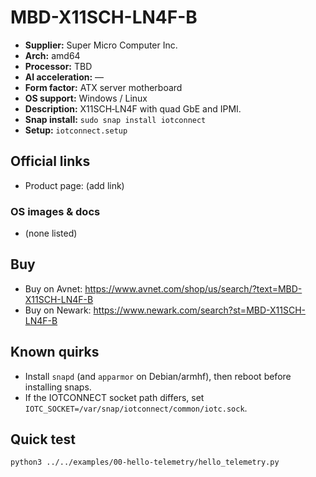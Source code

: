 # MBD-X11SCH-LN4F-B

- **Supplier:** Super Micro Computer  Inc.
- **Arch:** amd64
- **Processor:** TBD
- **AI acceleration:** —
- **Form factor:** ATX server motherboard
- **OS support:** Windows / Linux
- **Description:** X11SCH‑LN4F with quad GbE and IPMI.
- **Snap install:** `sudo snap install iotconnect`
- **Setup:** `iotconnect.setup`

## Official links
- Product page: (add link)

### OS images & docs
- (none listed)

## Buy
- Buy on Avnet: https://www.avnet.com/shop/us/search/?text=MBD-X11SCH-LN4F-B
- Buy on Newark: https://www.newark.com/search?st=MBD-X11SCH-LN4F-B

## Known quirks
- Install `snapd` (and `apparmor` on Debian/armhf), then reboot before installing snaps.
- If the IOTCONNECT socket path differs, set `IOTC_SOCKET=/var/snap/iotconnect/common/iotc.sock`.

## Quick test
```bash
python3 ../../examples/00-hello-telemetry/hello_telemetry.py
```
